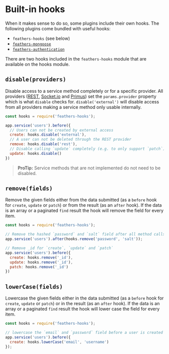 # Built-in hooks

When it makes sense to do so, some plugins include their own hooks. The following plugins come bundled with useful hooks:

- `feathers-hooks` (see below)
- [`feathers-mongoose`](../databases/mongoose.md)
- [`feathers-authentication`](../authorization/bundled-hooks.md)

There are two hooks included in the `feathers-hooks` module that are available on the hooks module.

## `disable(providers)`

Disable access to a service method completely or for a specific provider. All providers ([REST](../rest/readme.md), [Socket.io](../real-time/socket-io.md) and [Primus](../real-time/primus.md)) set the `params.provider` property which is what `disable` checks for. `disable('external')`  will disable access from all providers making a service method only usable internally.

```js
const hooks = require('feathers-hooks');

app.service('users').before({
  // Users can not be created by external access
  create: hooks.disable('external'),
  // A user can not be deleted through the REST provider
  remove: hooks.disable('rest'),
  // Disable calling `update` completely (e.g. to only support `patch`)
  update: hooks.disable()
})
```

> __ProTip:__ Service methods that are not implemented do not need to be disabled.

## `remove(fields)`

Remove the given fields either from the data submitted (as a `before` hook for `create`, `update` or `patch`) or from the result (as an `after` hook). If the data is an array or a paginated `find` result the hook will remove the field for every item.

```js
const hooks = require('feathers-hooks');

// Remove the hashed `password` and `salt` field after all method calls
app.service('users').after(hooks.remove('password', 'salt'));

// Remove _id for `create`, `update` and `patch`
app.service('users').before({
  create: hooks.remove('_id'),
  update: hooks.remove('_id'),
  patch: hooks.remove('_id')
})
```

## `lowerCase(fields)`

Lowercase the given fields either in the data submitted (as a `before` hook for `create`, `update` or `patch`) or in the result (as an `after` hook). If the data is an array or a paginated `find` result the hook will lower case the field for every item.

```js
const hooks = require('feathers-hooks');

// lowercase the `email` and `password` field before a user is created
app.service('users').before({
  create: hooks.lowerCase('email', 'username')
});
```
